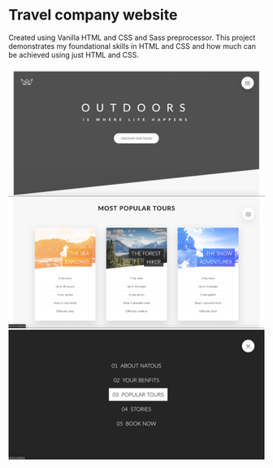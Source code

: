 # Travel company website
Created using Vanilla HTML and CSS and Sass preprocessor. This project demonstrates my foundational skills in HTML and CSS and how much
can be achieved using just HTML and CSS.


![Design preview for this website](./design/travel.png)
![Design preview for this website](./design/travel2.png)
![Design preview for this website](./design/travel3.png)
